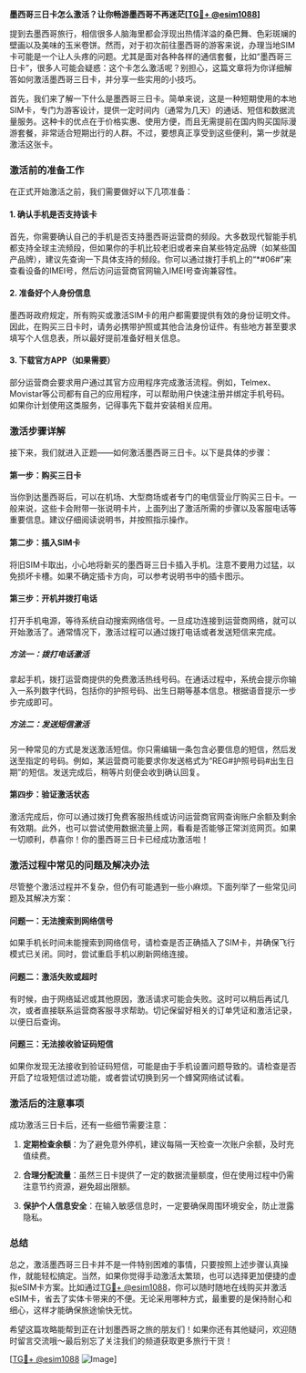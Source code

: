 **墨西哥三日卡怎么激活？让你畅游墨西哥不再迷茫[[TG💪+ @esim1088](https://t.me/s/esim1088)]**

提到去墨西哥旅行，相信很多人脑海里都会浮现出热情洋溢的桑巴舞、色彩斑斓的壁画以及美味的玉米卷饼。然而，对于初次前往墨西哥的游客来说，办理当地SIM卡可能是一个让人头疼的问题。尤其是面对各种各样的通信套餐，比如“墨西哥三日卡”，很多人可能会疑惑：这个卡怎么激活呢？别担心，这篇文章将为你详细解答如何激活墨西哥三日卡，并分享一些实用的小技巧。

首先，我们来了解一下什么是墨西哥三日卡。简单来说，这是一种短期使用的本地SIM卡，专门为游客设计，提供一定时间内（通常为几天）的通话、短信和数据流量服务。这种卡的优点在于价格实惠、使用方便，而且无需提前在国内购买国际漫游套餐，非常适合短期出行的人群。不过，要想真正享受到这些便利，第一步就是激活这张卡。

### **激活前的准备工作**

在正式开始激活之前，我们需要做好以下几项准备：

#### 1. 确认手机是否支持该卡
首先，你需要确认自己的手机是否支持墨西哥运营商的频段。大多数现代智能手机都支持全球主流频段，但如果你的手机比较老旧或者来自某些特定品牌（如某些国产品牌），建议先查询一下具体支持的频段。你可以通过拨打手机上的“*#06#”来查看设备的IMEI号，然后访问运营商官网输入IMEI号查询兼容性。

#### 2. 准备好个人身份信息
墨西哥政府规定，所有购买或激活SIM卡的用户都需要提供有效的身份证明文件。因此，在购买三日卡时，请务必携带护照或其他合法身份证件。有些地方甚至要求填写个人信息表，所以最好提前准备好相关信息。

#### 3. 下载官方APP（如果需要）
部分运营商会要求用户通过其官方应用程序完成激活流程。例如，Telmex、Movistar等公司都有自己的应用程序，可以帮助用户快速注册并绑定手机号码。如果你计划使用这类服务，记得事先下载并安装相关应用。

### **激活步骤详解**

接下来，我们就进入正题——如何激活墨西哥三日卡。以下是具体的步骤：

#### 第一步：购买三日卡
当你到达墨西哥后，可以在机场、大型商场或者专门的电信营业厅购买三日卡。一般来说，这些卡会附带一张说明卡片，上面列出了激活所需的步骤以及客服电话等重要信息。建议仔细阅读说明书，并按照指示操作。

#### 第二步：插入SIM卡
将旧SIM卡取出，小心地将新买的墨西哥三日卡插入手机。注意不要用力过猛，以免损坏卡槽。如果不确定插卡方向，可以参考说明书中的插卡图示。

#### 第三步：开机并拨打电话
打开手机电源，等待系统自动搜索网络信号。一旦成功连接到运营商网络，就可以开始激活了。通常情况下，激活过程可以通过拨打电话或者发送短信来完成。

##### 方法一：拨打电话激活
拿起手机，拨打运营商提供的免费激活热线号码。在通话过程中，系统会提示你输入一系列数字代码，包括你的护照号码、出生日期等基本信息。根据语音提示一步步完成即可。

##### 方法二：发送短信激活
另一种常见的方式是发送激活短信。你只需编辑一条包含必要信息的短信，然后发送至指定的号码。例如，某运营商可能要求你发送格式为“REG#护照号码#出生日期”的短信。发送完成后，稍等片刻便会收到确认回复。

#### 第四步：验证激活状态
激活完成后，你可以通过拨打免费客服热线或访问运营商官网查询账户余额及剩余有效期。此外，也可以尝试使用数据流量上网，看看是否能够正常浏览网页。如果一切顺利，恭喜你！你的墨西哥三日卡已经成功激活啦！

### **激活过程中常见的问题及解决办法**

尽管整个激活过程并不复杂，但仍有可能遇到一些小麻烦。下面列举了一些常见问题及其解决方案：

#### 问题一：无法搜索到网络信号
如果手机长时间未能搜索到网络信号，请检查是否正确插入了SIM卡，并确保飞行模式已关闭。同时，尝试重启手机以刷新网络连接。

#### 问题二：激活失败或超时
有时候，由于网络延迟或其他原因，激活请求可能会失败。这时可以稍后再试几次，或者直接联系运营商客服寻求帮助。切记保留好相关的订单凭证和激活记录，以便日后查询。

#### 问题三：无法接收验证码短信
如果你发现无法接收到验证码短信，可能是由于手机设置问题导致的。请检查是否开启了垃圾短信过滤功能，或者尝试切换到另一个蜂窝网络试试看。

### **激活后的注意事项**

成功激活三日卡后，还有一些细节需要注意：

1. **定期检查余额**：为了避免意外停机，建议每隔一天检查一次账户余额，及时充值续费。
   
2. **合理分配流量**：虽然三日卡提供了一定的数据流量额度，但在使用过程中仍需注意节约资源，避免超出限额。

3. **保护个人信息安全**：在输入敏感信息时，一定要确保周围环境安全，防止泄露隐私。

### **总结**

总之，激活墨西哥三日卡并不是一件特别困难的事情，只要按照上述步骤认真操作，就能轻松搞定。当然，如果你觉得手动激活太繁琐，也可以选择更加便捷的虚拟eSIM卡方案。比如通过[TG💪+ @esim1088](https://t.me/s/esim1088)，你可以随时随地在线购买并激活eSIM卡，省去了实体卡带来的不便。无论采用哪种方式，最重要的是保持耐心和细心，这样才能确保旅途愉快无忧。

希望这篇攻略能帮到正在计划墨西哥之旅的朋友们！如果你还有其他疑问，欢迎随时留言交流哦～最后别忘了关注我们的频道获取更多旅行干货！

[[TG💪+ @esim1088](https://t.me/s/esim1088) ![Image](https://i.postimg.cc/4NQfJmqS/Snipaste-2025-05-13-00-14-12.png)]